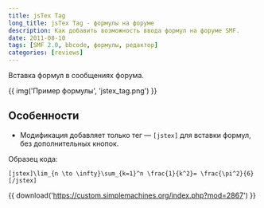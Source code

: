```yaml
---
title: jsTex Tag
long_title: jsTex Tag - формулы на форуме
description: Как добавить возможность ввода формул на форуме SMF.
date: 2011-08-10
tags: [SMF 2.0, bbcode, формулы, редактор]
categories: [reviews]
---
```


Вставка формул в сообщениях форума.

<!-- more -->

{{ img('Пример формулы', 'jstex_tag.png') }}

## Особенности

* Модификация добавляет только тег — `[jstex]` для вставки формул, без дополнительных кнопок.

Образец кода:

```bbcode
[jstex]\lim_{n \to \infty}\sum_{k=1}^n \frac{1}{k^2}= \frac{\pi^2}{6}[/jstex]
```

{{ download('https://custom.simplemachines.org/index.php?mod=2867') }}
